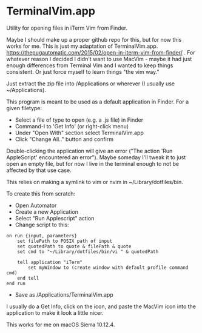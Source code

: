# TerminalVim.app

Utility for opening files in iTerm Vim from Finder.

Maybe I should make up a proper github repo for this, but for now this works for me.  This is just my adaptation of TerminalVim.app. https://thepugautomatic.com/2015/02/open-in-iterm-vim-from-finder/ .  For whatever reason I decided I didn't want to use MacVim - maybe it had just enough differences from Terminal Vim and I wanted to keep things consistent.  Or just force myself to learn things "the vim way."

Just extract the zip file into /Applications or wherever (I usually use ~/Applications).

This program is meant to be used as a default application in Finder.  For a given filetype:

* Select a file of type to open (e.g. a .js file) in Finder
* Command-I to 'Get Info' (or right-click menu)
* Under "Open With" section select TerminalVim.app
* Click "Change All.." button and confirm

Double-clicking the application will give an error ("The action 'Run AppleScript' encountered an error").  Maybe someday I'll tweak it to just open an empty file, but for now I live in the terminal enough to not be affected by that use case.

This relies on making a symlink to vim or nvim in ~/Library/dotfiles/bin.

To create this from scratch:

* Open Automator
* Create a new Application
* Select "Run Applescript" action
* Change script to this:

```
on run {input, parameters}
    set filePath to POSIX path of input
    set quotedPath to quote & filePath & quote
    set cmd to "~/Library/dotfiles/bin/vi " & quotedPath

    tell application "iTerm"
        set myWindow to (create window with default profile command cmd)
    end tell
end run
```

* Save as /Applications/TerminalVim.app

I usually do a Get Info, click on the icon, and paste the MacVim icon into the application to make it look a little nicer.

This works for me on macOS Sierra 10.12.4.

